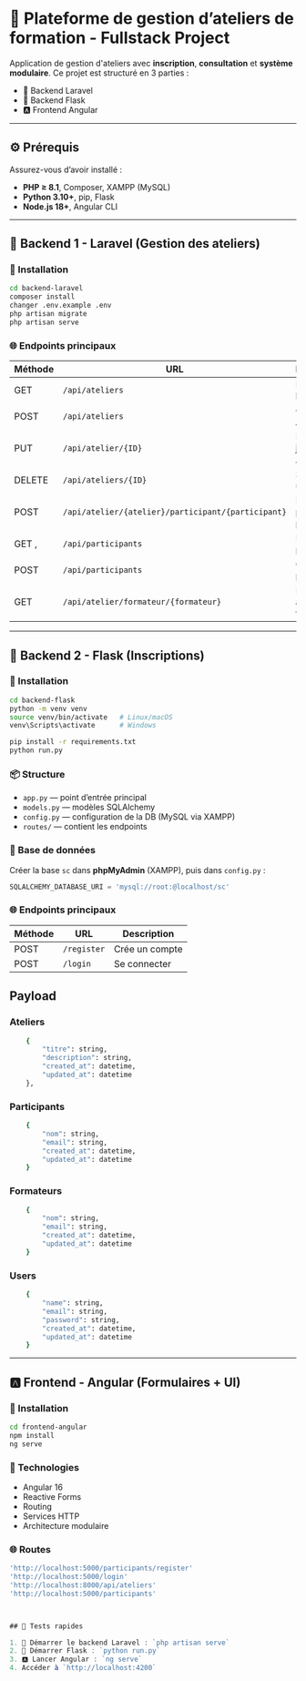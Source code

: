 # 🎨 Plateforme de gestion d’ateliers de formation - Fullstack Project

Application de gestion d'ateliers avec **inscription**, **consultation** et **système modulaire**. Ce projet est structuré en 3 parties :  

- 🧠 Backend Laravel
- 🐍 Backend Flask
- 🅰️ Frontend Angular

---

## ⚙️ Prérequis

Assurez-vous d’avoir installé :

- **PHP ≥ 8.1**, Composer, XAMPP (MySQL)
- **Python 3.10+**, pip, Flask
- **Node.js 18+**, Angular CLI

---

## 🧠 Backend 1 - Laravel (Gestion des ateliers)

### 🚀 Installation

```bash
cd backend-laravel
composer install
changer .env.example .env
php artisan migrate
php artisan serve
```


### 🌐 Endpoints principaux


| Méthode | URL                 | Description              |
|--------|---------------------|--------------------------|
| GET    | `/api/ateliers`     | Lister tous les ateliers |
| POST   | `/api/ateliers`     | Créer un Atelier         |
| PUT    | `/api/atelier/{ID}` | Mettre à jour un Atelier |
| DELETE | `/api/ateliers/{ID}` | Supprimer un Atelier  |
| POST   | `/api/atelier/{atelier}/participant/{participant}` | Liste atelier par participant |
| GET   , | `/api/participants` | Lister les participants |
| POST   | `/api/participants` | Créer un participant |
| GET    | `/api/atelier/formateur/{formateur}` | Lister les atelier par formateur |



---

## 🐍 Backend 2 - Flask (Inscriptions)

### 🚀 Installation

```bash
cd backend-flask
python -m venv venv
source venv/bin/activate   # Linux/macOS
venv\Scripts\activate      # Windows

pip install -r requirements.txt
python run.py
```

### 📦 Structure

- `app.py` — point d’entrée principal
- `models.py` — modèles SQLAlchemy
- `config.py` — configuration de la DB (MySQL via XAMPP)
- `routes/` — contient les endpoints

### 🧩 Base de données

Créer la base `sc` dans **phpMyAdmin** (XAMPP), puis dans `config.py` :

```python
SQLALCHEMY_DATABASE_URI = 'mysql://root:@localhost/sc'
```

### 🌐 Endpoints principaux

| Méthode | URL        | Description    |
|--------|-------------|----------------|
| POST   | `/register` | Crée un compte |
| POST   | `/login`    | Se connecter   |


## Payload 
### Ateliers
```bash
    {
        "titre": string,
        "description": string,
        "created_at": datetime,
        "updated_at": datetime
    },
```
### Participants
```bash
    { 
        "nom": string,
        "email": string,
        "created_at": datetime,
        "updated_at": datetime
    }  
```
### Formateurs
```bash
    { 
        "nom": string,
        "email": string,
        "created_at": datetime,
        "updated_at": datetime
    }  
```
### Users
```bash
    { 
        "name": string,
        "email": string,
        "password": string,
        "created_at": datetime,
        "updated_at": datetime
    }  
```
---

## 🅰️ Frontend - Angular (Formulaires + UI)

### 🚀 Installation

```bash
cd frontend-angular
npm install
ng serve
```

### 🧱 Technologies

- Angular 16
- Reactive Forms
- Routing
- Services HTTP
- Architecture modulaire



### 🌐 Routes

```ts
'http://localhost:5000/participants/register'
'http://localhost:5000/login'
'http://localhost:8000/api/ateliers'
'http://localhost:5000/participants'



## 🧪 Tests rapides

1. 🧠 Démarrer le backend Laravel : `php artisan serve`
2. 🐍 Démarrer Flask : `python run.py`
3. 🅰️ Lancer Angular : `ng serve`
4. Accéder à `http://localhost:4200`



